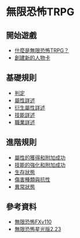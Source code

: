 無限恐怖TRPG
===

開始遊戲
---
- [什麼是無限恐怖TRPG？](/zqLznPFqQc29QZiR0NMJjw)
- [創建新的人物卡](/DP81vuG7R7-FVALHmOBAdw)

基礎規則
---
- [判定](/J_KRvO-BTcKL8SPZmB6fHA)
- [屬性詳述](/-k382ED1R5aWkrNlNAHFJg)
- [衍生屬性詳述](/b4a8bdihSGeJZyn6SmMp3A)
- [技能詳述](/mmsSjwraT1y6gdMtTW2gpw)
- [職業詳述](https://hackmd.io/@0-En0lKGS-yg19kz7jU6nw/r1Ql4EapT)

進階規則
---
- [屬性的獲得和附加成功](/ku8qyFOaQi-sY5y4Od9GYQ)
- [技能的強化和附加成功](/HkTFbt1-SUWMgCFog-NxmQ)
- [生存狀態](/afYuW2-8Q4qrf6xodpN3JA)
- [傷害種類與抗性](/ZrZQ6LpDSxmMlU-KzvmhmQ)
- [異常狀態](/QnEWCaCrSQ2LB32ZxuY_Pw)

參考資料
---
- [無限恐怖FXv110](https://www.hktrpg.com/INF/FXv110/index.htm)
- [無限恐怖星光版2.23](https://bonegatherer.github.io/LimitlessChm/index.htm)

